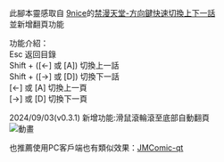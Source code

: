 此腳本靈感取自 [9nice](https://greasyfork.org/users/970328)的[禁漫天堂-方向鍵快速切換上下一話](https://greasyfork.org/scripts/453029)  <br/>
並新增翻頁功能 <br/>

功能介紹： <br/>
Esc 返回目錄 <br/>
Shift + ([←] 或 [A]) 切換上一話 <br/>
Shift + ([→] 或 [D]) 切換下一話 <br/>
[←] 或 [A] 切換上一頁 <br/>
[→] 或 [D] 切換下一頁 <br/>

2024/09/03(v0.3.1) 新增功能:滑鼠滾輪滾至底部自動翻頁 <br/>
![動畫](https://github.com/user-attachments/assets/e467f70b-6a4a-4834-9aa8-348701abacfe)


也推薦使用PC客戶端也有類似效果：[JMComic-qt](https://github.com/tonquer/JMComic-qt)
